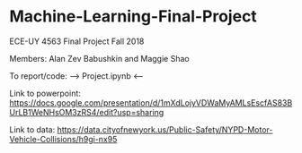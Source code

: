 # Machine-Learning-Final-Project
ECE-UY 4563 Final Project Fall 2018

Members: Alan Zev Babushkin and Maggie Shao 

To report/code: --> Project.ipynb <-- 

Link to powerpoint: https://docs.google.com/presentation/d/1mXdLojyVDWaMyAMLsEscfAS83BUrLB1WeNHsOM3zRS4/edit?usp=sharing

Link to data: https://data.cityofnewyork.us/Public-Safety/NYPD-Motor-Vehicle-Collisions/h9gi-nx95 
